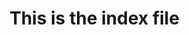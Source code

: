  <link rel="stylesheet" href="https://unpkg.com/leaflet@1.3.3/dist/leaflet.css"
   integrity="sha512-Rksm5RenBEKSKFjgI3a41vrjkw4EVPlJ3+OiI65vTjIdo9brlAacEuKOiQ5OFh7cOI1bkDwLqdLw3Zg0cRJAAQ=="
   crossorigin=""/>
   

# This is the index file

 <div id="mapid"></div>

<style>
#mapid {height: 180px; }
</style>


 <!-- Make sure you put this AFTER Leaflet's CSS -->
 <script src="https://unpkg.com/leaflet@1.3.3/dist/leaflet.js"
   integrity="sha512-tAGcCfR4Sc5ZP5ZoVz0quoZDYX5aCtEm/eu1KhSLj2c9eFrylXZknQYmxUssFaVJKvvc0dJQixhGjG2yXWiV9Q=="
   crossorigin=""></script>

<script>
var mymap = L.map('mapid').setView([51.505, -0.09], 13);

// pk.eyJ1Ijoicm9iZXJ0bHJlYWQiLCJhIjoiY2lvcTkyejZtMDAxdHUzbTB0Z3R5MmIxZyJ9.wabsdiW8W9nY-48LRiclmw


L.tileLayer('https://api.tiles.mapbox.com/v4/{id}/{z}/{x}/{y}.png?access_token={pk.eyJ1Ijoicm9iZXJ0bHJlYWQiLCJhIjoiY2prcHdhbHFnMGpnbDNwbG12ZTFxNnRnOSJ9.1ilsD8zwoacBHbbeP0JLpQ}', {
    attribution: 'Map data &copy; <a href="https://www.openstreetmap.org/">OpenStreetMap</a> contributors, <a href="https://creativecommons.org/licenses/by-sa/2.0/">CC-BY-SA</a>, Imagery © <a href="https://www.mapbox.com/">Mapbox</a>',
    maxZoom: 18,
    id: 'rakshak.l937n12c',
    accessToken: 'pk.eyJ1Ijoicm9iZXJ0bHJlYWQiLCJhIjoiY2lvcTkyejZtMDAxdHUzbTB0Z3R5MmIxZyJ9.wabsdiW8W9nY-48LRiclmw'
}).addTo(mymap);
</script>
